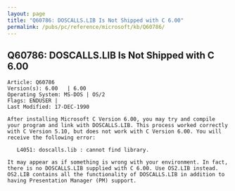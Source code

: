 ```yaml
---
layout: page
title: "Q60786: DOSCALLS.LIB Is Not Shipped with C 6.00"
permalink: /pubs/pc/reference/microsoft/kb/Q60786/
---
```


## Q60786: DOSCALLS.LIB Is Not Shipped with C 6.00

	Article: Q60786
	Version(s): 6.00   | 6.00
	Operating System: MS-DOS | OS/2
	Flags: ENDUSER |
	Last Modified: 17-DEC-1990
	
	After installing Microsoft C Version 6.00, you may try and compile
	your program and link with DOSCALLS.LIB. This process worked correctly
	with C Version 5.10, but does not work with C Version 6.00. You will
	receive the following error:
	
	   L4051: doscalls.lib : cannot find library.
	
	It may appear as if something is wrong with your environment. In fact,
	there is no DOSCALLS.LIB supplied with C 6.00. Use OS2.LIB instead.
	OS2.LIB contains all the functionality of DOSCALLS.LIB in addition to
	having Presentation Manager (PM) support.
